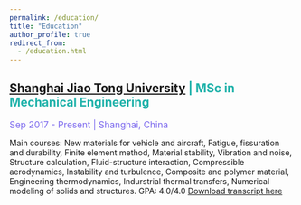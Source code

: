 ```yaml
---
permalink: /education/
title: "Education"
author_profile: true
redirect_from: 
  - /education.html
---
```


## <font color="#20B2AA"><a href="http://en.sjtu.edu.cn/">Shanghai Jiao Tong University</a> | MSc in Mechanical Engineering</font>

<font color="#7B68EE" size = "3">Sep 2017 - Present | Shanghai, China</font>

Main courses: New materials for vehicle and aircraft, Fatigue, fissuration and durability, Finite element method, Material stability, Vibration and noise, Structure calculation, Fluid-structure interaction, Compressible aerodynamics, Instability and turbulence, Composite and polymer material,  Engineering thermodynamics, Indurstrial thermal transfers, Numerical modeling of solids and structures.
GPA: 4.0/4.0
[Download transcript here](http://academicpages.github.io/files/TranscriptMaster_AnboCao.pdf.pdf)
